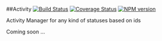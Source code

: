 ##Activity [![Build Status](https://secure.travis-ci.org/pjnovas/activity.png?branch=master)](http://travis-ci.org/pjnovas/activity) [![Coverage Status](https://coveralls.io/repos/pjnovas/activity/badge.png)](https://coveralls.io/r/pjnovas/activity) [![NPM version](https://badge.fury.io/js/activity.png)](http://badge.fury.io/js/activity)

Activity Manager for any kind of statuses based on ids

Coming soon ...



